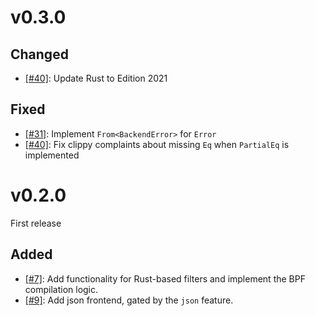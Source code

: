 # v0.3.0

## Changed
- [[#40]](https://github.com/rust-vmm/seccompiler/pull/40): Update Rust
  to Edition 2021

## Fixed

- [[#31]](https://github.com/rust-vmm/seccompiler/issues/31): Implement
  `From<BackendError>` for `Error`
- [[#40]](https://github.com/rust-vmm/seccompiler/pull/40): Fix clippy
  complaints about missing `Eq` when `PartialEq` is implemented

# v0.2.0

First release

## Added

- [[#7]](https://github.com/rust-vmm/seccompiler/pull/7): Add functionality for
  Rust-based filters and implement the BPF compilation logic.
- [[#9]](https://github.com/rust-vmm/seccompiler/pull/9): Add json frontend,
  gated by the `json` feature.
